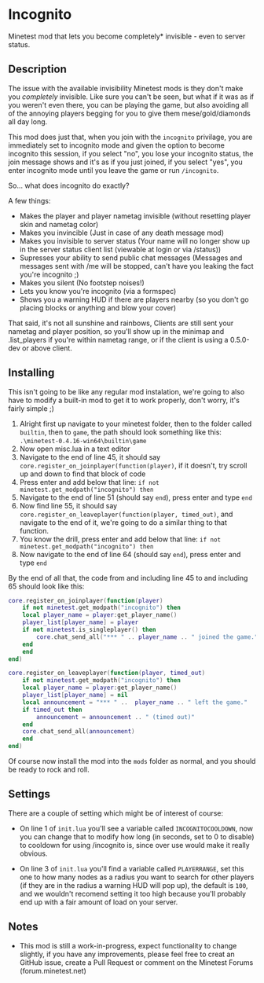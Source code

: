 Incognito
===

Minetest mod that lets you become completely* invisible - even to server status.

Description
---

The issue with the available invisibility Minetest mods is they don't make you _completely_ invisible. Like sure you can't be seen, but what if it was as if you weren't even there, you can be playing the game, but also avoiding all of the annoying players begging for you to give them mese/gold/diamonds all day long.

This mod does just that, when you join with the `incognito` privilage, you are immediately set to incognito mode and given the option to become incognito this session, if you select "no", you lose your incognito status, the join message shows and it's as if you just joined, if you select "yes", you enter incognito mode until you leave the game or run `/incognito`.

So... what does incognito do exactly?

A few things:

- Makes the player and player nametag invisible (without resetting player skin and nametag color)
- Makes you invincible (Just in case of any death message mod)
- Makes you invisible to server status (Your name will no longer show up in the server status client list (viewable at login or via /status))
- Supresses your ability to send public chat messages (Messages and messages sent with /me will be stopped, can't have you leaking the fact you're incognito ;)
- Makes you silent (No footstep noises!)
- Lets you know you're incognito (via a formspec)
- Shows you a warning HUD if there are players nearby (so you don't go placing blocks or anything and blow your cover)

That said, it's not all sunshine and rainbows, Clients are still sent your nametag and player position, so you'll show up in the minimap and .list_players if you're within nametag range, or if the client is using a 0.5.0-dev or above client.

Installing
---

This isn't going to be like any regular mod instalation, we're going to also have to modify a built-in mod to get it to work properly, don't worry, it's fairly simple ;)

1. Alright first up navigate to your minetest folder, then to the folder called `builtin`, then to `game`, the path should look something like this: `.\minetest-0.4.16-win64\builtin\game`
2. Now open misc.lua in a text editor
3. Navigate to the end of line 45, it should say `core.register_on_joinplayer(function(player)`, if it doesn't, try scroll up and down to find that block of code
4. Press enter and add below that line: `if not minetest.get_modpath("incognito") then`
5. Navigate to the end of line 51 (should say `end`), press enter and type `end`
6. Now find line 55, it should say `core.register_on_leaveplayer(function(player, timed_out)`, and navigate to the end of it, we're going to do a similar thing to that function.
7. You know the drill, press enter and add below that line: `if not minetest.get_modpath("incognito") then`
8. Now navigate to the end of line 64 (should say `end`), press enter and type `end`

By the end of all that, the code from and including line 45 to and including 65 should look like this:

```Lua
core.register_on_joinplayer(function(player)
    if not minetest.get_modpath("incognito") then
    local player_name = player:get_player_name()
    player_list[player_name] = player
    if not minetest.is_singleplayer() then
        core.chat_send_all("*** " .. player_name .. " joined the game.")
    end
    end
end)

core.register_on_leaveplayer(function(player, timed_out)
    if not minetest.get_modpath("incognito") then
    local player_name = player:get_player_name()
    player_list[player_name] = nil
    local announcement = "*** " ..  player_name .. " left the game."
    if timed_out then
        announcement = announcement .. " (timed out)"
    end
    core.chat_send_all(announcement)
    end
end)
```

Of course now install the mod into the `mods` folder as normal, and you should be ready to rock and roll.

Settings
---

There are a couple of setting which might be of interest of course:

- On line 1 of `init.lua` you'll see a variable called `INCOGNITOCOOLDOWN`, now you can change that to modify how long (in seconds, set to 0 to disable) to cooldown for using /incognito is, since over use would make it really obvious.

- On line 3 of `init.lua` you'll find a variable called `PLAYERRANGE`, set this one to how many nodes as a radius you want to search for other players (if they are in the radius a warning HUD will pop up), the default is `100`, and we wouldn't recomend setting it too high because you'll probably end up with a fair amount of load on your server.

Notes
---

- This mod is still a work-in-progress, expect functionality to change slightly, if you have any improvements, please feel free to creat an GitHub issue, create a Pull Request or comment on the Minetest Forums (forum.minetest.net)
